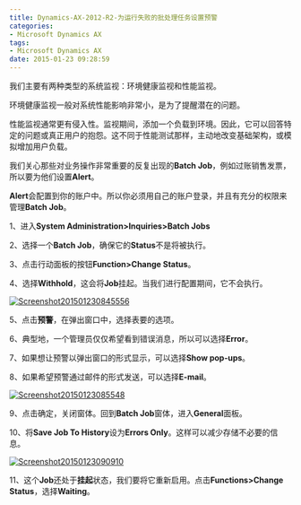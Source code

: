 ```yaml
---
title: Dynamics-AX-2012-R2-为运行失败的批处理任务设置预警
categories:
- Microsoft Dynamics AX
tags:
- Microsoft Dynamics AX
date: 2015-01-23 09:28:59
---
```


我们主要有两种类型的系统监视：环境健康监视和性能监视。

环境健康监视一般对系统性能影响非常小，是为了提醒潜在的问题。

性能监视通常更有侵入性。监视期间，添加一个负载到环境。因此，它可以回答特定的问题或真正用户的抱怨。这不同于性能测试那样，主动地改变基础架构，或模拟增加用户负载。

<span id="more-199"></span>

我们关心那些对业务操作非常重要的反复出现的**Batch Job**，例如过账销售发票，所以要为他们设置**Alert**。

**Alert**会配置到你的账户中。所以你必须用自己的账户登录，并且有充分的权限来管理**Batch Job**。

1、进入**System Administration&gt;Inquiries&gt;Batch Jobs**

2、选择一个**Batch Job**，确保它的**Status**不是将被执行。

3、点击行动面板的按钮**Function&gt;Change Status**。

4、选择**Withhold**，这会将**Job**挂起。当我们进行配置期间，它不会执行。

[![Screenshot201501230845556](http://reinhardhsu.com/wp-content/uploads/2015/01/Screenshot201501230845556.jpg)](http://reinhardhsu.com/wp-content/uploads/2015/01/Screenshot201501230845556.jpg)

5、点击**预警**，在弹出窗口中，选择表要的选项。

6、典型地，一个管理员仅仅希望看到错误消息，所以可以选择**Error**。

7、如果想让预警以弹出窗口的形式显示，可以选择**Show pop-ups**。

8、如果希望预警通过邮件的形式发送，可以选择**E-mail**。

[![Screenshot20150123085548](http://reinhardhsu.com/wp-content/uploads/2015/01/Screenshot20150123085548.jpg)](http://reinhardhsu.com/wp-content/uploads/2015/01/Screenshot20150123085548.jpg)

9、点击确定，关闭窗体。回到**Batch Job**窗体，进入**General**面板。

10、将**Save Job To History**设为**Errors Only**。这样可以减少存储不必要的信息。

[![Screenshot20150123090910](http://reinhardhsu.com/wp-content/uploads/2015/01/Screenshot20150123090910.jpg)](http://reinhardhsu.com/wp-content/uploads/2015/01/Screenshot20150123090910.jpg)

11、这个**Job**还处于**挂起**状态，我们要将它重新启用。点击**Functions&gt;Change Status**，选择**Waiting**。
